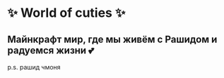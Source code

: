 # ✨ World of cuties ✨
## Майнкрафт мир, где мы живём с Рашидом и радуемся жизни 💕

p.s. рашид чмоня
